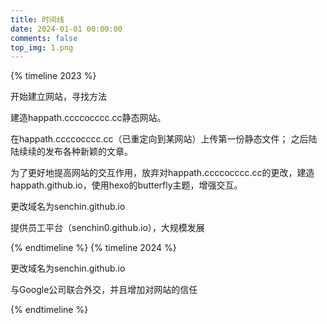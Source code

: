 ```yaml
---
title: 时间线
date: 2024-01-01 00:00:00
comments: false
top_img: 1.png
---
```


{% timeline 2023 %}
<!-- timeline 02-21 -->
开始建立网站，寻找方法
<!-- endtimeline -->
<!-- timeline 02-21 -->
建造happath.ccccocccc.cc静态网站。
<!-- endtimeline -->
<!-- timeline 05-13 -->
在happath.ccccocccc.cc（已重定向到某网站）上传第一份静态文件；
之后陆陆续续的发布各种新颖的文章。
<!-- endtimeline -->
<!-- timeline 08-19 -->
为了更好地提高网站的交互作用，放弃对happath.ccccocccc.cc的更改，建造happath.github.io，使用hexo的butterfly主题，增强交互。
<!-- endtimeline -->
<!-- timeline 08-29 -->
更改域名为senchin.github.io
<!-- endtimeline -->
<!-- timeline 09-21 -->
提供员工平台（senchin0.github.io），大规模发展
<!-- endtimeline -->
{% endtimeline %}
{% timeline 2024 %}
<!-- timeline 01-13 -->
更改域名为senchin.github.io
<!-- endtimeline -->
<!-- timeline 01-14  -->
与Google公司联合外交，并且增加对网站的信任
<!-- endtimeline -->
{% endtimeline %}